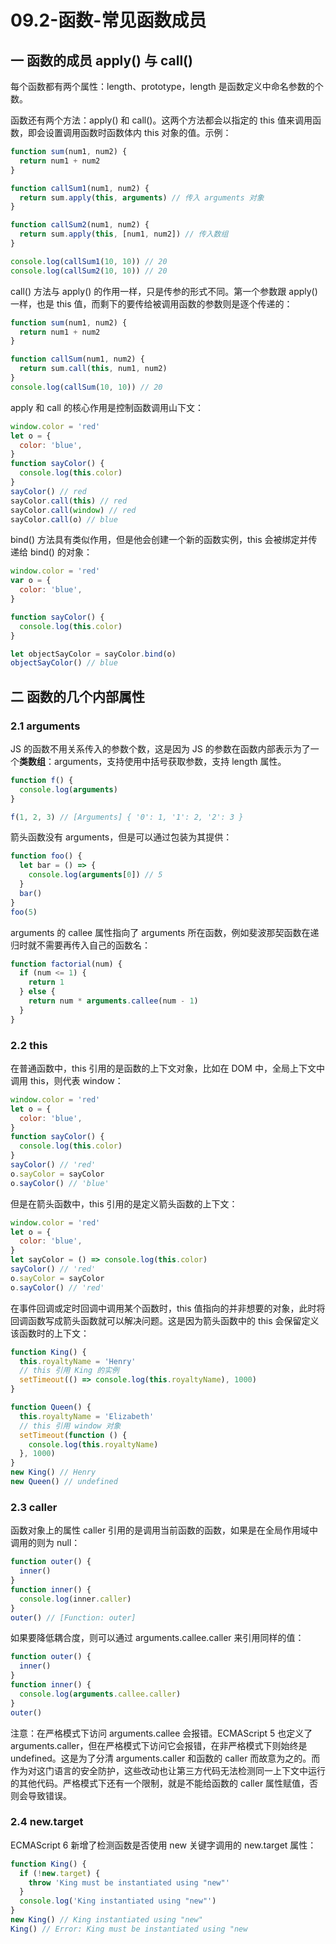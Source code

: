 # 09.2-函数-常见函数成员

## 一 函数的成员 apply() 与 call()

每个函数都有两个属性：length、prototype，length 是函数定义中命名参数的个数。

函数还有两个方法：apply() 和 call()。这两个方法都会以指定的 this 值来调用函数，即会设置调用函数时函数体内 this 对象的值。示例：

```js
function sum(num1, num2) {
  return num1 + num2
}

function callSum1(num1, num2) {
  return sum.apply(this, arguments) // 传入 arguments 对象
}

function callSum2(num1, num2) {
  return sum.apply(this, [num1, num2]) // 传入数组
}

console.log(callSum1(10, 10)) // 20
console.log(callSum2(10, 10)) // 20
```

call() 方法与 apply() 的作用一样，只是传参的形式不同。第一个参数跟 apply() 一样，也是 this 值，而剩下的要传给被调用函数的参数则是逐个传递的：

```js
function sum(num1, num2) {
  return num1 + num2
}

function callSum(num1, num2) {
  return sum.call(this, num1, num2)
}
console.log(callSum(10, 10)) // 20
```

apply 和 call 的核心作用是控制函数调用山下文：

```js
window.color = 'red'
let o = {
  color: 'blue',
}
function sayColor() {
  console.log(this.color)
}
sayColor() // red
sayColor.call(this) // red
sayColor.call(window) // red
sayColor.call(o) // blue
```

bind() 方法具有类似作用，但是他会创建一个新的函数实例，this 会被绑定并传递给 bind() 的对象：

```js
window.color = 'red'
var o = {
  color: 'blue',
}

function sayColor() {
  console.log(this.color)
}

let objectSayColor = sayColor.bind(o)
objectSayColor() // blue
```

## 二 函数的几个内部属性

### 2.1 arguments

JS 的函数不用关系传入的参数个数，这是因为 JS 的参数在函数内部表示为了一个**类数组**：arguments，支持使用中括号获取参数，支持 length 属性。

```js
function f() {
  console.log(arguments)
}

f(1, 2, 3) // [Arguments] { '0': 1, '1': 2, '2': 3 }
```

箭头函数没有 arguments，但是可以通过包装为其提供：

```js
function foo() {
  let bar = () => {
    console.log(arguments[0]) // 5
  }
  bar()
}
foo(5)
```

arguments 的 callee 属性指向了 arguments 所在函数，例如斐波那契函数在递归时就不需要再传入自己的函数名：

```js
function factorial(num) {
  if (num <= 1) {
    return 1
  } else {
    return num * arguments.callee(num - 1)
  }
}
```

### 2.2 this

在普通函数中，this 引用的是函数的上下文对象，比如在 DOM 中，全局上下文中调用 this，则代表 window：

```js
window.color = 'red'
let o = {
  color: 'blue',
}
function sayColor() {
  console.log(this.color)
}
sayColor() // 'red'
o.sayColor = sayColor
o.sayColor() // 'blue'
```

但是在箭头函数中，this 引用的是定义箭头函数的上下文：

```js
window.color = 'red'
let o = {
  color: 'blue',
}
let sayColor = () => console.log(this.color)
sayColor() // 'red'
o.sayColor = sayColor
o.sayColor() // 'red'
```

在事件回调或定时回调中调用某个函数时，this 值指向的并非想要的对象，此时将回调函数写成箭头函数就可以解决问题。这是因为箭头函数中的 this 会保留定义该函数时的上下文：

```js
function King() {
  this.royaltyName = 'Henry'
  // this 引用 King 的实例
  setTimeout(() => console.log(this.royaltyName), 1000)
}

function Queen() {
  this.royaltyName = 'Elizabeth'
  // this 引用 window 对象
  setTimeout(function () {
    console.log(this.royaltyName)
  }, 1000)
}
new King() // Henry
new Queen() // undefined
```

### 2.3 caller

函数对象上的属性 caller 引用的是调用当前函数的函数，如果是在全局作用域中调用的则为 null：

```js
function outer() {
  inner()
}
function inner() {
  console.log(inner.caller)
}
outer() // [Function: outer]
```

如果要降低耦合度，则可以通过 arguments.callee.caller 来引用同样的值：

```js
function outer() {
  inner()
}
function inner() {
  console.log(arguments.callee.caller)
}
outer()
```

注意：在严格模式下访问 arguments.callee 会报错。ECMAScript 5 也定义了 arguments.caller，但在严格模式下访问它会报错，在非严格模式下则始终是 undefined。这是为了分清 arguments.caller 和函数的 caller 而故意为之的。而作为对这门语言的安全防护，这些改动也让第三方代码无法检测同一上下文中运行的其他代码。严格模式下还有一个限制，就是不能给函数的 caller 属性赋值，否则会导致错误。

### 2.4 new.target

ECMAScript 6 新增了检测函数是否使用 new 关键字调用的 new.target 属性：

```js
function King() {
  if (!new.target) {
    throw 'King must be instantiated using "new"'
  }
  console.log('King instantiated using "new"')
}
new King() // King instantiated using "new"
King() // Error: King must be instantiated using "new
```
